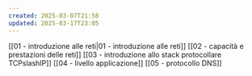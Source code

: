 ```yaml
---
created: 2025-03-07T21:58
updated: 2025-03-17T23:05
---
```

[[01 - introduzione alle reti|01 - introduzione alle reti]]
[[02 - capacità e prestazioni delle reti]]
[[03 - introduzione allo stack protocollare TCPslashIP]]
[[04 - livello applicazione]]
[[05 - protocollo DNS]]